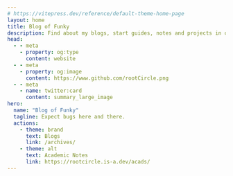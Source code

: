 ```yaml
---
# https://vitepress.dev/reference/default-theme-home-page
layout: home
title: Blog of Funky
description: Find about my blogs, start guides, notes and projects in one place!
head:
  - - meta
    - property: og:type
      content: website
  - - meta
    - property: og:image
      content: https://www.github.com/rootCircle.png
  - - meta
    - name: twitter:card
      content: summary_large_image
hero:
  name: "Blog of Funky"
  tagline: Expect bugs here and there.
  actions:
    - theme: brand
      text: Blogs
      link: /archives/
    - theme: alt
      text: Academic Notes
      link: https://rootcircle.is-a.dev/acads/
---
```




<script setup>
import { VPTeamMembers } from 'vitepress/theme'

const members = [
  {
    avatar: 'https://www.github.com/rootCircle.png',
    name: 'rootCircle',
    title: 'Creator',
    links: [
      { icon: 'github', link: 'https://github.com/rootCircle' }
    ]
  },
]
</script>

<VPTeamMembers size="small" :members="members" />
